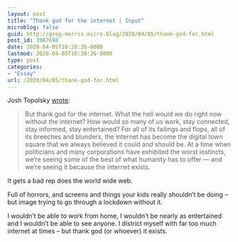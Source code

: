 ```yaml
---
layout: post
title: "Thank god for the internet | Input"
microblog: false
guid: http://greg-morris.micro.blog/2020/04/05/thank-god-for.html
post_id: 3987698
date: 2020-04-05T16:20:26-0000
lastmod: 2020-04-05T16:20:26-0000
type: post
categories:
- "Essay"
url: /2020/04/05/thank-god-for.html
---
```

<!--kg-card-begin: html--><p>Josh Topolsky <a href="https://www.inputmag.com/culture/thank-god-for-the-internet">wrote</a>:</p>
<blockquote><p>But thank god for the internet. What the hell would we do right now without the internet? How would so many of us work, stay connected, stay informed, stay entertained? For all of its failings and flops, all of its breeches and blunders, the internet has become the digital town square that we always believed it could and should be. At a time when politicians and many corporations have exhibited the worst instincts, we’re seeing some of the best of what humanity has to offer — and we’re seeing it because the internet exists.</p></blockquote>
<p>It gets a bad rep does the world wide web.</p>
<p>Full of horrors, and screens and things your kids really shouldn’t be doing – but image trying to go through a lockdown without it.</p>
<p>I wouldn’t be able to work from home, I wouldn’t be nearly as entertained and I wouldn’t be able to see anyone. I district myself with far too much internet at times – but thank god (or whoever) it exists.</p>
<!--kg-card-end: html-->
